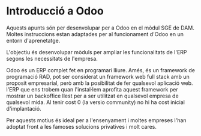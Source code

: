 # Introducció a Odoo

Aquests apunts són per desenvolupar per a Odoo en el mòdul SGE de DAM. Moltes instruccions estan adaptades per al funcionament d'Odoo en un entorn d'aprenetatge. 

L'objectiu és desenvolupar mòduls per ampliar les funcionalitats de l'ERP segons les necessitats de l'empresa. 

Odoo és un ERP complet fet en programari lliure. Amés, és un framework de programació RAD, pot ser considerat un framework web full stack amb un proposit empresarial, però amb la posibilitat de fer qualsevol aplicació web. l'ERP que ens trobem quan l'instal·lem aprofita aquest framework per mostrar un backoffice llest per a ser utilitzat en qualsevol empresa de qualsevol mida. Al tenir cost 0 (la versio community) no hi ha cost inicial d'implantació. 

Per aquests motius és ideal per a l'ensenyament i moltes empreses l'han adoptat front a les famoses solucions privatives i molt cares. 

